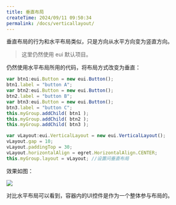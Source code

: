 ```yaml
---
title: 垂直布局
createTime: 2024/09/11 09:50:34
permalink: /docs/verticallayout/
---
```

垂直布局的行为和水平布局类似，只是方向从水平方向变为竖直方向。     

>这里仍然使用 eui 默认项目。

仍然使用水平布局所用的代码，将布局方式改变为垂直：    
~~~ typescript 
var btn1:eui.Button = new eui.Button();
btn1.label = "button A";
var btn2:eui.Button = new eui.Button();
btn2.label = "button B";
var btn3:eui.Button = new eui.Button();
btn3.label = "button C";
this.myGroup.addChild( btn1 );
this.myGroup.addChild( btn2 );
this.myGroup.addChild( btn3 );

var vLayout:eui.VerticalLayout = new eui.VerticalLayout();
vLayout.gap = 10;
vLayout.paddingTop = 30;
vLayout.horizontalAlign = egret.HorizontalAlign.CENTER;
this.myGroup.layout = vLayout; //设置问垂直布局
~~~    
效果如图：

![](56012ed082c88.png)

对比水平布局可以看到，容器内的UI控件是作为一个整体参与布局的。   


